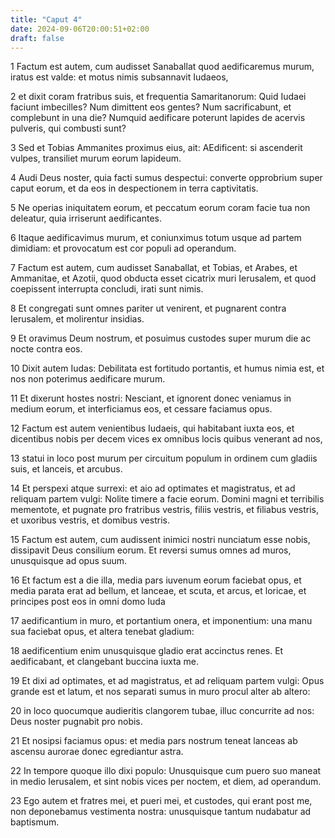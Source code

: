 ```yaml
---
title: "Caput 4"
date: 2024-09-06T20:00:51+02:00
draft: false
---
```



1 Factum est autem, cum audisset Sanaballat quod aedificaremus murum, iratus est valde: et motus nimis subsannavit Iudaeos,

2 et dixit coram fratribus suis, et frequentia Samaritanorum: Quid Iudaei faciunt imbecilles? Num dimittent eos gentes? Num sacrificabunt, et complebunt in una die? Numquid aedificare poterunt lapides de acervis pulveris, qui combusti sunt?

3 Sed et Tobias Ammanites proximus eius, ait: AEdificent: si ascenderit vulpes, transiliet murum eorum lapideum.

4 Audi Deus noster, quia facti sumus despectui: converte opprobrium super caput eorum, et da eos in despectionem in terra captivitatis.

5 Ne operias iniquitatem eorum, et peccatum eorum coram facie tua non deleatur, quia irriserunt aedificantes.

6 Itaque aedificavimus murum, et coniunximus totum usque ad partem dimidiam: et provocatum est cor populi ad operandum.

7 Factum est autem, cum audisset Sanaballat, et Tobias, et Arabes, et Ammanitae, et Azotii, quod obducta esset cicatrix muri Ierusalem, et quod coepissent interrupta concludi, irati sunt nimis.

8 Et congregati sunt omnes pariter ut venirent, et pugnarent contra Ierusalem, et molirentur insidias.

9 Et oravimus Deum nostrum, et posuimus custodes super murum die ac nocte contra eos.

10 Dixit autem Iudas: Debilitata est fortitudo portantis, et humus nimia est, et nos non poterimus aedificare murum.

11 Et dixerunt hostes nostri: Nesciant, et ignorent donec veniamus in medium eorum, et interficiamus eos, et cessare faciamus opus.

12 Factum est autem venientibus Iudaeis, qui habitabant iuxta eos, et dicentibus nobis per decem vices ex omnibus locis quibus venerant ad nos,

13 statui in loco post murum per circuitum populum in ordinem cum gladiis suis, et lanceis, et arcubus.

14 Et perspexi atque surrexi: et aio ad optimates et magistratus, et ad reliquam partem vulgi: Nolite timere a facie eorum. Domini magni et terribilis mementote, et pugnate pro fratribus vestris, filiis vestris, et filiabus vestris, et uxoribus vestris, et domibus vestris.

15 Factum est autem, cum audissent inimici nostri nunciatum esse nobis, dissipavit Deus consilium eorum. Et reversi sumus omnes ad muros, unusquisque ad opus suum.

16 Et factum est a die illa, media pars iuvenum eorum faciebat opus, et media parata erat ad bellum, et lanceae, et scuta, et arcus, et loricae, et principes post eos in omni domo Iuda

17 aedificantium in muro, et portantium onera, et imponentium: una manu sua faciebat opus, et altera tenebat gladium:

18 aedificentium enim unusquisque gladio erat accinctus renes. Et aedificabant, et clangebant buccina iuxta me.

19 Et dixi ad optimates, et ad magistratus, et ad reliquam partem vulgi: Opus grande est et latum, et nos separati sumus in muro procul alter ab altero:

20 in loco quocumque audieritis clangorem tubae, illuc concurrite ad nos: Deus noster pugnabit pro nobis.

21 Et nosipsi faciamus opus: et media pars nostrum teneat lanceas ab ascensu aurorae donec egrediantur astra.

22 In tempore quoque illo dixi populo: Unusquisque cum puero suo maneat in medio Ierusalem, et sint nobis vices per noctem, et diem, ad operandum.

23 Ego autem et fratres mei, et pueri mei, et custodes, qui erant post me, non deponebamus vestimenta nostra: unusquisque tantum nudabatur ad baptismum.

